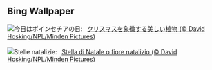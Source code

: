## Bing Wallpaper
![](https://www.bing.com/th?id=OHR.WildPoinsettia_JA-JP9224856071_UHD.jpg&w=1000)今日はポインセチアの日:&nbsp;&ensp;[クリスマスを象徴する美しい植物 (© David Hosking/NPL/Minden Pictures)](https://www.bing.com/th?id=OHR.WildPoinsettia_JA-JP9224856071_UHD.jpg)
<br><br/>
![](https://www.bing.com/th?id=OHR.WildPoinsettia_IT-IT8938739079_UHD.jpg&w=1000)Stelle natalizie:&nbsp;&ensp;[Stella di Natale o fiore natalizio (© David Hosking/NPL/Minden Pictures)](https://www.bing.com/th?id=OHR.WildPoinsettia_IT-IT8938739079_UHD.jpg)
<br><br/>
